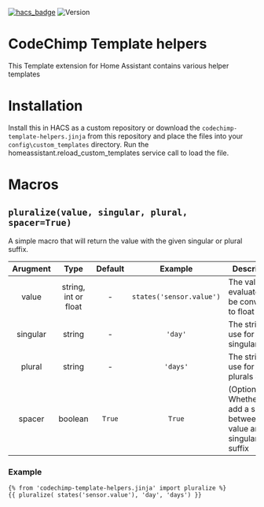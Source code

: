 [![hacs_badge](https://img.shields.io/badge/HACS-Custom-41BDF5.svg)](https://github.com/hacs/integration)
![Version](https://img.shields.io/github/v/release/codechimp-org/ha-codechimp-template-helpers)
# CodeChimp Template helpers

This Template extension for Home Assistant contains various helper templates

# Installation

Install this in HACS as a custom repository or download the `codechimp-template-helpers.jinja` from this repository and place the files into your `config\custom_templates` directory.
Run the homeassistant.reload_custom_templates service call to load the file.

# Macros

## `pluralize(value, singular, plural, spacer=True)`

A simple macro that will return the value with the given singular or plural suffix.

Arugment | Type | Default | Example | Description
:-:|:-:|:-:|:-:|---
value| string, int or float | - | `states('sensor.value')` | The value to evaluate, will be converted to float
singular | string | - | `'day'` | The string to use for singular
plural | string | - | `'days'` | The string to use for plurals & 0
spacer| boolean | `True` | `True` | (Optional) Whether to add a spacer between the value and the singular/plural suffix

### Example

```jinja
{% from 'codechimp-template-helpers.jinja' import pluralize %}
{{ pluralize( states('sensor.value'), 'day', 'days') }}
```
